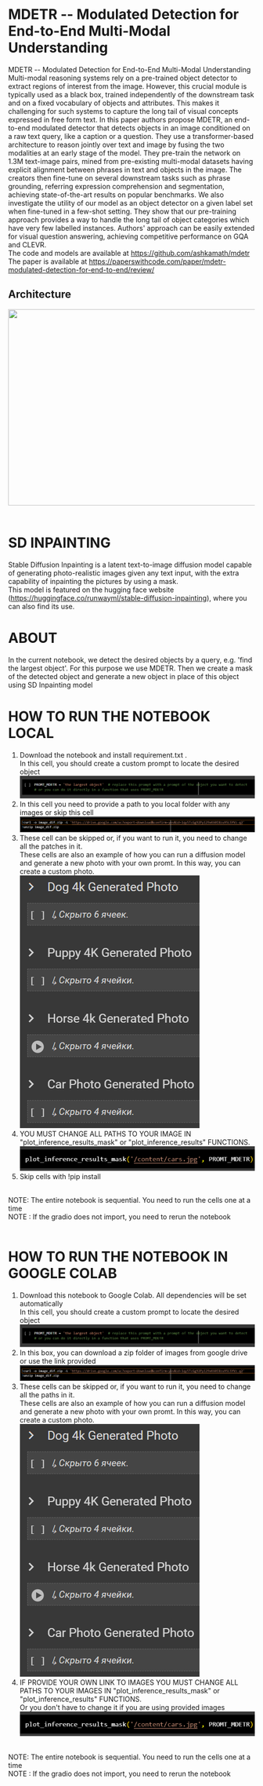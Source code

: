 # MDETR -- Modulated Detection for End-to-End Multi-Modal Understanding
MDETR -- Modulated Detection for End-to-End Multi-Modal Understanding
Multi-modal reasoning systems rely on a pre-trained object detector to extract regions of interest from the image. However, this crucial module is typically used as a black box, trained independently of the downstream task and on a fixed vocabulary of objects and attributes. This makes it challenging for such systems to capture the long tail of visual concepts expressed in free form text. In this paper authors propose MDETR, an end-to-end modulated detector that detects objects in an image conditioned on a raw text query, like a caption or a question. They use a transformer-based architecture to reason jointly over text and image by fusing the two modalities at an early stage of the model. They pre-train the network on 1.3M text-image pairs, mined from pre-existing multi-modal datasets having explicit alignment between phrases in text and objects in the image. The creators then fine-tune on several downstream tasks such as phrase grounding, referring expression comprehension and segmentation, achieving state-of-the-art results on popular benchmarks. We also investigate the utility of our model as an object detector on a given label set when fine-tuned in a few-shot setting. They show that our pre-training approach provides a way to handle the long tail of object categories which have very few labelled instances. Authors' approach can be easily extended for visual question answering, achieving competitive performance on GQA and CLEVR.<br> 
The code and models are available at https://github.com/ashkamath/mdetr <br>
The paper is available at https://paperswithcode.com/paper/mdetr-modulated-detection-for-end-to-end/review/ <br>
## Architecture
<div align="center">
  <img src="https://production-media.paperswithcode.com/methods/Screen_Shot_2021-08-11_at_10.03.50_AM.png" width="1200" height="400"/>
</div> <br>

# SD INPAINTING
Stable Diffusion Inpainting is a latent text-to-image diffusion model capable of generating photo-realistic images given any text input, with the extra capability of inpainting the pictures by using a mask.<br>
This model is featured on the hugging face website (https://huggingface.co/runwayml/stable-diffusion-inpainting), where you can also find its use.<br>

# ABOUT
In the current notebook, we detect the desired objects by a query, e.g. 'find the largest object'. For this purpose we use MDETR. Then we create a mask of the detected object and generate a new object in place of this object using SD Inpainting model<br>

# HOW TO RUN THE NOTEBOOK LOCAL
1. Download the notebook and install requirement.txt . <br>
In this cell, you should create a custom prompt to locate the desired object <br>
![Step 1](instruction/3.png)
2. In this cell you need to provide a path to you local folder with any images or skip this cell <br>
![Step 1](instruction/21.png)
3. These cell can be skipped or, if you want to run it, you need to change all the patches in it. <br>
These cells are also an example of how you can run a diffusion model and generate a new photo with your own promt. In this way, you can create a custom photo.<br>
![Step 1](instruction/1.png)
4. YOU MUST CHANGE ALL PATHS TO YOUR IMAGE IN  "plot_inference_results_mask" or "plot_inference_results" FUNCTIONS. <br>
![Step 1](instruction/4.png)
5. Skip cells with !pip install <br>
<br>
NOTE: The entire notebook is sequential. You need to run the cells one at a time <br>
NOTE : If the gradio does not import, you need to rerun the notebook <br>
<br>

# HOW TO RUN THE NOTEBOOK IN GOOGLE COLAB
1. Download this notebook to Google Colab. All dependencies will be set automatically <br>
In this cell, you should create a custom prompt to locate the desired object <br>
![Step 1](instruction/3.png)
2. In this box, you can download a zip folder of images from google drive or use the link provided <br>
![Step 1](instruction/21.png)
3. These cells can be skipped or, if you want to run it, you need to change all the paths in it.<br>
These cells are also an example of how you can run a diffusion model and generate a new photo with your own promt. In this way, you can create a custom photo.<br>
![Step 1](instruction/1.png)
4. IF PROVIDE YOUR OWN LINK TO IMAGES YOU MUST CHANGE ALL PATHS TO YOUR IMAGES IN  "plot_inference_results_mask" or "plot_inference_results" FUNCTIONS. <br>
Or you don't have to change it if you are using provided images
![Step 1](instruction/4.png)
<br>
NOTE: The entire notebook is sequential. You need to run the cells one at a time <br>
NOTE : If the gradio does not import, you need to rerun the notebook <br>
